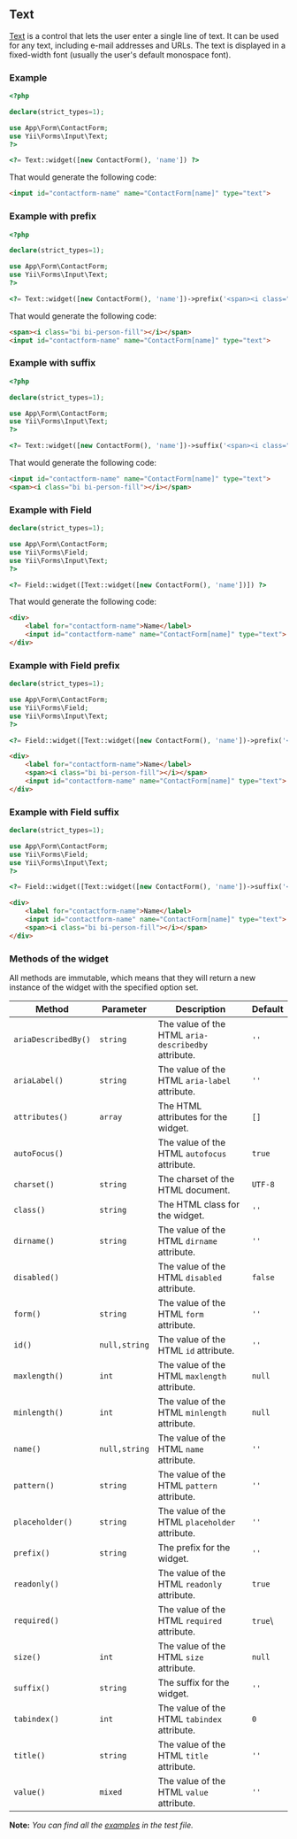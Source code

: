## Text

[Text](https://www.w3.org/TR/2012/WD-html-markup-20120329/input.text.html#input.text) is a control that lets the user enter a single line of text. It can be used for any text, including e-mail addresses and URLs. The text is displayed in a fixed-width font (usually the user's default monospace font).
### Example

```php
<?php

declare(strict_types=1);

use App\Form\ContactForm;
use Yii\Forms\Input\Text;
?>

<?= Text::widget([new ContactForm(), 'name']) ?>
```

That would generate the following code:

```html
<input id="contactform-name" name="ContactForm[name]" type="text">
```

### Example with prefix

```php
<?php

declare(strict_types=1);

use App\Form\ContactForm;
use Yii\Forms\Input\Text;
?>

<?= Text::widget([new ContactForm(), 'name'])->prefix('<span><i class="bi bi-person-fill"></i></span>') ?>
```

That would generate the following code:

```html
<span><i class="bi bi-person-fill"></i></span>
<input id="contactform-name" name="ContactForm[name]" type="text">
```

### Example with suffix

```php
<?php

declare(strict_types=1);

use App\Form\ContactForm;
use Yii\Forms\Input\Text;
?>

<?= Text::widget([new ContactForm(), 'name'])->suffix('<span><i class="bi bi-person-fill"></i></span>') ?>
```

That would generate the following code:

```html
<input id="contactform-name" name="ContactForm[name]" type="text">
<span><i class="bi bi-person-fill"></i></span>
```

### Example with Field

```php
declare(strict_types=1);

use App\Form\ContactForm;
use Yii\Forms\Field;
use Yii\Forms\Input\Text;
?>

<?= Field::widget([Text::widget([new ContactForm(), 'name'])]) ?>
```

That would generate the following code:

```html
<div>
    <label for="contactform-name">Name</label>
    <input id="contactform-name" name="ContactForm[name]" type="text">
</div>
```

### Example with Field prefix

```php
declare(strict_types=1);

use App\Form\ContactForm;
use Yii\Forms\Field;
use Yii\Forms\Input\Text;
?>

<?= Field::widget([Text::widget([new ContactForm(), 'name'])->prefix('<span><i class="bi bi-person-fill"></i></span>'), ]) ?>
```

```html
<div>
    <label for="contactform-name">Name</label>
    <span><i class="bi bi-person-fill"></i></span>
    <input id="contactform-name" name="ContactForm[name]" type="text">
</div>
```

### Example with Field suffix

```php
declare(strict_types=1);

use App\Form\ContactForm;
use Yii\Forms\Field;
use Yii\Forms\Input\Text;
?>

<?= Field::widget([Text::widget([new ContactForm(), 'name'])->suffix('<span><i class="bi bi-person-fill"></i></span>'), ]) ?>
```

```html
<div>
    <label for="contactform-name">Name</label>
    <input id="contactform-name" name="ContactForm[name]" type="text">
    <span><i class="bi bi-person-fill"></i></span>
</div>
```

### Methods of the widget

All methods are immutable, which means that they will return a new instance of the widget with the specified option set.

Method                 | Parameter        | Description                                                                                                           | Default
-----------------------|------------------|-----------------------------------------------------------------------------------------------------------------------|---------
`ariaDescribedBy()`    | `string`         | The value of the HTML `aria-describedby` attribute.                                                                   | `''`
`ariaLabel()`          | `string`         | The value of the HTML `aria-label` attribute.                                                                         | `''`
`attributes()`         | `array`          | The HTML attributes for the widget.                                                                                   | `[]`
`autoFocus()`          |                  | The value of the HTML `autofocus` attribute.                                                                          | `true`
`charset()`            | `string`         | The charset of the HTML document.                                                                                     | `UTF-8`
`class()`              | `string`         | The HTML class for the widget.                                                                                        | `''`
`dirname()`            | `string`         | The value of the HTML `dirname` attribute.                                                                            | `''`
`disabled()`           |                  | The value of the HTML `disabled` attribute.                                                                           | `false`
`form()`               | `string`         | The value of the HTML `form` attribute.                                                                               | `''`
`id()`                 | `null,string`    | The value of the HTML `id` attribute.                                                                                 | `''`
`maxlength()`          | `int`            | The value of the HTML `maxlength` attribute.                                                                          | `null`
`minlength()`          | `int`            | The value of the HTML `minlength` attribute.                                                                          | `null`
`name()`               | `null,string`    | The value of the HTML `name` attribute.                                                                               | `''`
`pattern()`            | `string`         | The value of the HTML `pattern` attribute.                                                                            | `''`
`placeholder()`        | `string`         | The value of the HTML `placeholder` attribute.                                                                        | `''`
`prefix()`             | `string`         | The prefix for the widget.                                                                                            | `''`
`readonly()`           |                  | The value of the HTML `readonly` attribute.                                                                           | `true`
`required()`           |                  | The value of the HTML `required` attribute.                                                                           | `true`\
`size()`               | `int`            | The value of the HTML `size` attribute.                                                                               | `null`
`suffix()`             | `string`         | The suffix for the widget.                                                                                            | `''`
`tabindex()`           | `int`            | The value of the HTML `tabindex` attribute.                                                                           | `0`
`title()`              | `string`         | The value of the HTML `title` attribute.                                                                              | `''`
`value()`              | `mixed`          | The value of the HTML `value` attribute.                                                                              | `''`

**Note:** *You can find all the [examples](/tests/Doc/TextDocTest.php) in the test file.*
